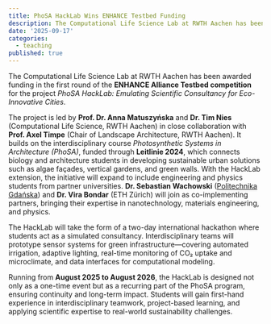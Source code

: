 ```yaml
---
title: PhoSA HackLab Wins ENHANCE Testbed Funding
description: The Computational Life Science Lab at RWTH Aachen has been awarded funding in the first round of the ENHANCE Alliance Testbed competition for the project PhoSA HackLab - Emulating Scientific Consultancy for Eco-Innovative Cities.
date: '2025-09-17'
categories:
  - teaching
published: true
---
```


The Computational Life Science Lab at RWTH Aachen has been awarded funding in the first round of the **ENHANCE Alliance Testbed competition** for the project *PhoSA HackLab: Emulating Scientific Consultancy for Eco-Innovative Cities*.

The project is led by **Prof. Dr. Anna Matuszyńska** and **Dr. Tim Nies** (Computational Life Science, RWTH Aachen) in close collaboration with **Prof. Axel Timpe** (Chair of Landscape Architecture, RWTH Aachen).
It builds on the interdisciplinary course *Photosynthetic Systems in Architecture (PhoSA)*, funded through **Leitlinie 2024**, which connects biology and architecture students in developing sustainable urban solutions such as algae façades, vertical gardens, and green walls.
With the HackLab extension, the initiative will expand to include engineering and physics students from partner universities. **Dr. Sebastian Wachowski** ([Politechnika Gdańska](https://pg.edu.pl)) and **Dr. Vira Bondar** (ETH Zürich) will join as co-implementing partners, bringing their expertise in nanotechnology, materials engineering, and physics.

The HackLab will take the form of a two-day international hackathon where students act as a simulated consultancy. Interdisciplinary teams will prototype sensor systems for green infrastructure—covering automated irrigation, adaptive lighting, real-time monitoring of CO₂ uptake and microclimate, and data interfaces for computational modeling.

Running from **August 2025 to August 2026**, the HackLab is designed not only as a one-time event but as a recurring part of the PhoSA program, ensuring continuity and long-term impact. Students will gain first-hand experience in interdisciplinary teamwork, project-based learning, and applying scientific expertise to real-world sustainability challenges.
